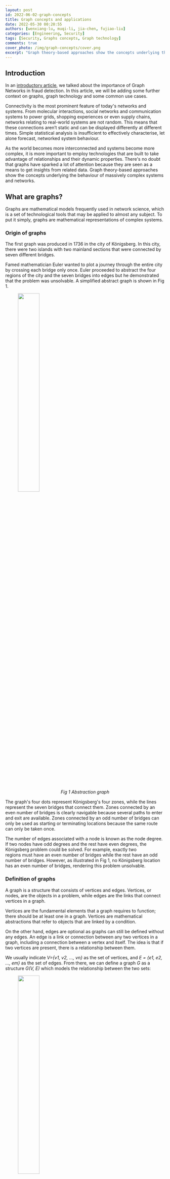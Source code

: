 ```yaml
---
layout: post
id: 2022-06-02-graph-concepts
title: Graph concepts and applications
date: 2022-05-30 00:20:55
authors: [wenxiang-lu, muqi-li, jia-chen, fujiao-liu]
categories: [Engineering, Security]
tags: [Security, Graphs concepts, Graph technology]
comments: true
cover_photo: /img/graph-concepts/cover.png
excerpt: "Graph theory-based approaches show the concepts underlying the behaviour of massively complex systems and networks. Read to find out how graphs came about, where they can be used and the part they play in graph technology."
---
```


## Introduction

In an [introductory article](https://engineering.grab.com/graph-networks), we talked about the importance of Graph Networks in fraud detection. In this article, we will be adding some further context on graphs, graph technology and some common use cases.

Connectivity is the most prominent feature of today's networks and systems. From molecular interactions, social networks and communication systems to power grids, shopping experiences or even supply chains, networks relating to real-world systems are not random. This means that these connections aren’t static and can be displayed differently at different times. Simple statistical analysis is insufficient to effectively characterise, let alone forecast, networked system behaviour.

As the world becomes more interconnected and systems become more complex, it is more important to employ technologies that are built to take advantage of relationships and their dynamic properties. There's no doubt that graphs have sparked a lot of attention because they are seen as a means to get insights from related data. Graph theory-based approaches show the concepts underlying the behaviour of massively complex systems and networks.

## What are graphs?

Graphs are mathematical models frequently used in network science, which is a set of technological tools that may be applied to almost any subject. To put it simply, graphs are mathematical representations of complex systems.

### Origin of graphs

The first graph was produced in 1736 in the city of Königsberg. In this city, there were two islands with two mainland sections that were connected by seven different bridges.

Famed mathematician Euler wanted to plot a journey through the entire city by crossing each bridge only once. Euler proceeded to abstract the four regions of the city and the seven bridges into edges but he demonstrated that the problem was unsolvable. A simplified abstract graph is shown in Fig 1.

<div class="post-image-section"><figure>
  <img src="/img/graph-concepts/image9.png" alt="" style="width:40%"><figcaption align="middle"><i>Fig 1 Abstraction graph</i></figcaption>
  </figure>
</div>

The graph's four dots represent Königsberg's four zones, while the lines represent the seven bridges that connect them. Zones connected by an even number of bridges is clearly navigable because several paths to enter and exit are available. Zones connected by an odd number of bridges can only be used as starting or terminating locations because the same route can only be taken once.

The number of edges associated with a node is known as the node degree. If two nodes have odd degrees and the rest have even degrees, the Königsberg problem could be solved. For example, exactly two regions must have an even number of bridges while the rest have an odd number of bridges. However, as illustrated in Fig 1, no Königsberg location has an even number of bridges, rendering this problem unsolvable.

### Definition of graphs

A graph is a structure that consists of vertices and edges. Vertices, or nodes, are the objects in a problem, while edges are the links that connect vertices in a graph.  

Vertices are the fundamental elements that a graph requires to function; there should be at least one in a graph. Vertices are mathematical abstractions that refer to objects that are linked by a condition.

On the other hand, edges are optional as graphs can still be defined without any edges. An edge is a link or connection between any two vertices in a graph, including a connection between a vertex and itself. The idea is that if two vertices are present, there is a relationship between them.

We usually indicate *V={v1, v2, ..., vn}* as the set of vertices, and *E = {e1, e2, ..., em}* as the set of edges. From there, we can define a graph *G* as a structure *G(V, E)* which models the relationship between the two sets:

<div class="post-image-section"><figure>
  <img src="/img/graph-concepts/image11.png" alt="" style="width:40%"><figcaption align="middle"><i>Fig 2 Graph structure</i></figcaption>
  </figure>
</div>

It's worth noting that the order of the two sets within parentheses matters, because we usually express the vertices first, followed by the edges. A graph *H(X, Y)* is therefore a structure that models the relationship between the set of vertices *X* and the set of edges *Y*, not the other way around.

## Graph data model

Now that we’ve covered graphs and their typical components, let’s move on to graph data models, which help to translate a conceptual view of your data to a logical model. Two common graph data formats are Resource Description Framework (RDF) and Labelled Property Graph (LPG).

### Resource Description Framework (RDF)

RDF is typically used for metadata and facilitates standardised exchange of data based on their relationships. RDFs typically consist of a triple: a subject, a predicate, and an object. A collection of such triples is an RDF graph. This can be depicted as a node and a directed edge diagram, with each triple representing a node-edge-node graph, as shown in Fig 3.

<div class="post-image-section"><figure>
  <img src="/img/graph-concepts/image10.png" alt="" style="width:60%"><figcaption align="middle"><i>Fig 3 RDF graph</i></figcaption>
  </figure>
</div>

The three types of nodes that can exist are:

*   Internationalised Resource Identifiers (IRI) - online resource identification code.
*   Literals - data type value, i.e. text, integer, etc.
*   Blank nodes - have no identification; similar to anonymous or existential variables.

Let’s use an example to illustrate this. We have a person with the name Art and we want to plot all his relationships. In this case, the IRI is *http://example.org/art* and this can be shortened by defining a prefix like `ex`.

In this example, the IRI *http://xmlns.com/foaf/0.1/knows* defines the relationship `knows`. We define `foaf` as the prefix for *http://xmlns.com/foaf/0.1/*. The following code snippet shows how a graph like this will look.

```
@prefix foaf: <http://xmlns.com/foaf/0.1/>
@prefix ex: <http://example.org/>

ex:art foaf:knows ex:bob
ex:art foaf:knows ex:bea
ex:bob foaf:knows ex:cal
ex:bob foaf:knows ex:cam
ex:bea foaf:knows ex:coe
ex:bea foaf:knows ex:cory
ex:bea foaf:age 23
ex:bea foaf:based_near_:o1
```

In the last two lines, you can see how a literal and blank node would be depicted in an RDF graph. The variable `foaf:age` is a literal node with the integer value of 23, while `foaf:based_near` is an anonymous spatial entity with a node identifier of underscore. Outside the context of this graph, `o1` is a data identifier with no meaning.

Multiple IRIs, intended for use in RDF graphs, are typically stored in an RDF vocabulary. These IRIs often begin with a common substring known as a namespace IRI. In some cases, namespace IRIs are also associated with a short name known as a namespace prefix. In the example above, *http://xmlns.com/foaf/0.1/* is the namespace IRI and `foaf` and `ex` are namespace prefixes.

*Note: RDF graphs are considered atemporal as they provide a static snapshot of data. They can use appropriate language extensions to communicate information about events or other dynamic properties of entities.*

An RDF dataset is a set of RDF graphs that includes one or more named graphs as well as exactly one default graph. A default graph is one that can be empty, and has no associated IRI or name, while each named graph has an IRI or a blank node corresponding to the RDF graph and its name. If there is no named graph specified in a query, the default graph is queried (hence its name).

### Labelled Property Graph (LPG)

A labelled property graph is made up of nodes, links, and properties. Each node is given a label and a set of characteristics in the form of arbitrary key-value pairs. The keys are strings, and the values can be any data type. A relationship is then defined by adding a directed edge that is labelled and connects two nodes with a set of properties.

In Fig 4, we have an LPG that shows two nodes: art and bea. The bea node has two characteristics, `age` and `proximity`, that are connected by a known edge. This edge has the attribute `since` because it commemorates the year that art and bea first met.

<div class="post-image-section"><figure>
  <img src="/img/graph-concepts/image12.png" alt="" style="width:60%"><figcaption align="middle"><i>Fig 4 Labelled Property Graph: Example 1</i></figcaption>
  </figure>
</div>

Nodes, edges and properties must be defined when designing an LPG data model. In this scenario, `based_near` might not be applicable to all vertices, but they should be defined. You might be wondering, why not represent the city Seattle as a node and add an edge marked as `based_near` that connects a person and the city?

In general, if there’s a value linked to a large number of other nodes in the network and it requires additional properties to correlate  with other nodes, it should be represented as a node. In this scenario, the architecture defined in Fig 5 is more appropriate for traversing `based_near` connections. It also gives us the ability to link any new attributes to the `based_near` relationship.

<div class="post-image-section"><figure>
  <img src="/img/graph-concepts/image8.png" alt="" style="width:60%"><figcaption align="middle"><i>Fig 5 Labelled Property Graph: Example 2</i></figcaption>
  </figure>
</div>

Now that we have the context of graphs, let’s talk about graph databases, how they help with large data queries and the part they play in Graph Technology.

## Graph database

A graph database is a type of NoSQL database that stores data using network topology. The idea is derived from LPG, which represents data sets with vertices, edges, and attributes.

*   Vertices are instances or entities of data that represent any object to be tracked, such as people, accounts, locations, etc.
*   Edges are the critical concepts in graph databases which represent relationships between vertices. The connections have a direction that can be unidirectional (one way) or bidirectional (two way).
*   Properties represent descriptive information associated with vertices. In some cases, edges have properties as well.

Graph databases provide a more conceptual view of data that is closer to reality. Modelling complex linkages becomes simpler because interconnections between data points are given the same weight as the data itself.

### Graph database vs. relational database

Relational databases are currently the industry norm and take a structured approach to data, usually in the form of tables. On the other hand, graph databases are agile and focus on immediate relationship understanding. Neither type is designed to replace the other, so it’s important to know what each database type has to offer.

<div class="post-image-section"><figure>
  <img src="/img/graph-concepts/image13.png" alt="" style="width:60%"><figcaption align="middle"><i>Fig 6 Graph database vs relational database</i></figcaption>
  </figure>
</div>

There is a domain for both graph and relational databases. Graph databases outperform typical relational databases, especially in use cases involving complicated relationships, as they take a more naturalistic and flowing approach to data.

The key distinctions between graph and relational databases are summarised in the table below:

| Type | Graph | Relational |
| ------- | ------------ | ------------------- |
| **Format** | Nodes and edges with properties | Tables with rows and columns |
| **Relationships** | Represented with edges between nodes |  Created using foreign keys between tables |
| **Flexibility** | Flexible | Rigid |
| **Complex queries** | Quick and responsive | Requires complex joins |
| **Use case** | Systems with highly connected relationships | Transaction focused systems with more straightforward relationships |

<br/>
<figcaption align="middle"><i>Table. 1 Graph vs. Relational Databases</i></figcaption>

### Advantages and disadvantages

Every database type has its advantages and disadvantages; knowing the distinctions as well as potential options for specific challenges is crucial. Graph databases are a rapidly evolving technology with improved functions compared with other database types.

#### Advantages

Some advantages of graph databases include:

*   Agile and flexible structures
*   Explicit relationship representation between entities
*   Real-time query output - speed depends on the number of relationships

#### Disadvantages

The general disadvantages of graph databases are:

*   No standardised query language; depends on the platform used
*   Not suitable for transactional-based systems
*   Small user base, making it hard to find troubleshooting support.

## Graph technology

Graph technology is the next step in improving analytics delivery. Traditional analytics is insufficient to meet complicated business operations, distribution, and analytical concerns as data quantities expand.

Graph technology aids in the discovery of unknown correlations in data that would otherwise go undetected or unanalysed.When the term graph is used to describe a topic, three distinct concepts come to mind: graph theory, graph analytics, and graph data management.

*   Graph theory - A mathematical notion that uses stack ordering to find paths, linkages, and networks of logical or physical objects, as well as their relationships. Can be used to model molecules, telephone lines, transport routes, manufacturing processes, and many other things.
*   Graph analytics - The application of graph theory to uncover nodes, edges, and data linkages that may be assigned semantic attributes.  Can examine potentially interesting connections in data found in traditional analysis solutions, using node and edge relationships.
*   Graph database - A type of storage for data generated by graph analytics. Filling a knowledge graph, which is a model in data that indicates a common usage of acquired knowledge or data sets expressing a frequently held notion, is a typical use case for graph analytics output.

While the architecture and terminology are sometimes misunderstood, graph analytics' output can be viewed through visualisation tools, knowledge graphs, particular applications, and even some advanced dashboard capabilities of business intelligence tools. All three concepts above are frequently used to improve system efficiency and even to assist in dynamic data management. In this approach, graph theory and analysis are inextricably linked, and analysis may always rely on graph databases.

## Graph-centric user stories

#### Fraud detection

Traditional fraud prevention methods concentrate on discrete data points such as individual accounts, devices, or IP addresses. However, today's sophisticated fraudsters avoid detection by building fraud rings using stolen and fake identities. To detect such fraud rings, we need to look beyond individual data points to the linkages that connect them.

Graph Technology greatly transcends the capabilities of a relational database, by revealing hard-to-find patterns. Enterprise businesses also employ Graph Technology to supplement their existing fraud detection skills to tackle a wide range of financial crimes, including first-party bank fraud, fraud, and money laundering.

#### Real-time recommendations

An online business's success depends on systems that can generate meaningful recommendations in real time. To do so, we need the capacity to correlate product, customer, inventory, supplier, logistical, and even social sentiment data in real time. Furthermore, a real-time recommendation engine must be able to record any new interests displayed during the consumer’s current visit in real time, which batch processing cannot do.

Graph databases outperform relational and other NoSQL data stores in terms of delivering real-time suggestions. Graph databases can easily integrate different types of data to get insights into consumer requirements and product trends, making them an increasingly popular alternative to traditional relational databases.

#### Supply chain management

With complicated scenarios like supply chains, there are many different parties involved and companies need to stay vigilant in detecting issues like fraud, contamination, high-risk areas or unknown product sources. This means that there is a need to efficiently process large amounts of data and ensure transparency throughout the supply chain.

To have a transparent supply chain, relationships between each product and party need to be mapped out, which means there will be deep linkages. Graph databases are great for these as they are designed to search and analyse data with deep links. This means they can process enormous amounts of data without performance issues.

#### Identity and access management

Managing multiple changing roles, groups, products and authorisations can be difficult, especially in large organisations. Graph Technology integrates your data and allows quick and effective identity and access control. It also allows you to track all identity and access authorisations and inheritances with significant depth and real-time insights.

#### Network and IT operations

Because of the scale and complexity of network and IT infrastructure, you need a configuration management database (CMDB) that is far more capable than relational databases. Neptune is an example of a CMDB and graph database that allows you to correlate your network, data centre, and IT assets to aid troubleshooting, impact analysis, and capacity or outage planning.

A graph database allows you to integrate various monitoring tools and acquire important insights into the complicated relationships that exist between various network or data centre processes. Possible applications of graphs in network and IT operations range from dependency management to automated microservice monitoring.

#### Risk assessment and monitoring

Risk assessment is crucial in the fintech business. With multiple sources of credit data such as ecommerce sites, mobile wallets and loan repayment records, it can be difficult to accurately assess an individual’s credit risk. Graph Technology makes it possible to combine these data sources, quantify an individual’s fraud risk and even generate full credit reviews.

One clear example of this is [IceKredit](https://www.globenewswire.com/news-release/2018/08/29/1558324/0/en/FinTech-Pioneer-IceKredit-Transforms-the-Credit-Market-With-TigerGraph.html), which employs artificial intelligence (AI) and machine learning (ML) techniques to make better risk-based decisions. With Graph Technology, IceKredit has also successfully detected unreported links and increased efficiency of financial crime investigations.

#### Social network

Whether you're using stated social connections or inferring links based on behaviour, social graph databases like Neptune introduce possibilities for building new social networks or integrating existing social graphs into commercial applications.

Having a data model that is identical to your domain model allows you to better understand your data, communicate more effectively, and save time. By decreasing the time spent data modelling, graph databases increase the quality and speed of development for your social network application.

#### Artificial intelligence (AI) and machine learning (ML)

AI and ML use statistical and analytical approaches to find patterns in data and provide insights. However, there are two prevalent concerns that arise - the quality of data and effectiveness of the analytics. Some AI and ML solutions have poor accuracy because there is not enough training data or variants that have a high correlation to the outcome.

These ML data issues can be solved with graph databases as it’s possible to connect and traverse links, as well as supplement raw data. With Graph technology, ML systems can recognise each column as a “feature” and each connection as a distinct characteristic, and then be able to identify data patterns and train themselves to recognise these relationships.

## Conclusion

Graphs are a great way to visually represent complex systems and can be used to easily detect patterns or relationships between entities. To help improve graphs’ ability to detect patterns early, businesses should consider using Graph Technology, which is the next step in improving analytics delivery.

Graph Technology typically consists of:

*   **Graph theory** - Used to find paths, linkages and networks of logical or physical objects.
*   **Graph analytics** - Application of graph theory to uncover nodes, edges, and data linkages.
*   **Graph database** - Storage for data generated by graph analytics.

Although predominantly used in fraud detection, Graph Technology has many other use cases such as making real-time recommendations based on consumer behaviour, identity and access control, risk assessment and monitoring, AI and ML, and many more.

Check out our next blog article, where we will be talking about how our Graph Visualisation Platform enhances Grab’s fraud detection methods.

## References

1. [https://www.baeldung.com/cs/graph-theory-intro](https://www.baeldung.com/cs/graph-theory-intro)
2. [https://web.stanford.edu/class/cs520/2020/notes/What_Are_Graph_Data_Models.html](https://web.stanford.edu/class/cs520/2020/notes/What_Are_Graph_Data_Models.html)

# Join us
Grab is the leading superapp platform in Southeast Asia, providing everyday services that matter to consumers. More than just a ride-hailing and food delivery app, Grab offers a wide range of on-demand services in the region, including mobility, food, package and grocery delivery services, mobile payments, and financial services across 428 cities in eight countries.

Powered by technology and driven by heart, our mission is to drive Southeast Asia forward by creating economic empowerment for everyone. If this mission speaks to you, [join our team](https://grab.careers/) today!
